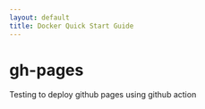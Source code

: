 ```yaml
---
layout: default
title: Docker Quick Start Guide
---
```

# gh-pages
Testing to deploy github pages using github action
